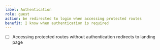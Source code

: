 ```yaml
---
label: Authentication
role: guest
action: be redirected to login when accessing protected routes
benefit: I know when authentication is required
---
```


- [ ] Accessing protected routes without authentication redirects to landing page
